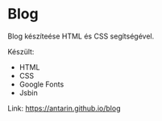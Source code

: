 # Blog

Blog készíteése HTML és CSS segítségével.

Készült:
- HTML
- CSS
- Google Fonts
- Jsbin

Link: https://antarin.github.io/blog
